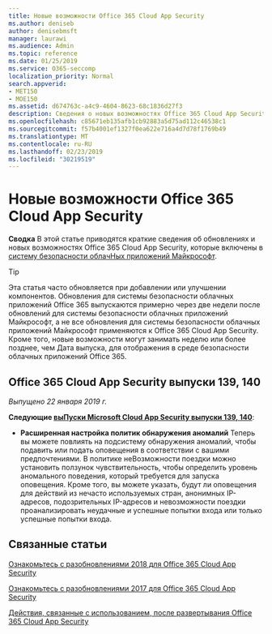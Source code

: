 ```yaml
---
title: Новые возможности Office 365 Cloud App Security
ms.author: deniseb
author: denisebmsft
manager: laurawi
ms.audience: Admin
ms.topic: reference
ms.date: 01/25/2019
ms.service: O365-seccomp
localization_priority: Normal
search.appverid:
- MET150
- MOE150
ms.assetid: d674763c-a4c9-4604-8623-68c1836d27f3
description: Сведения о новых возможностях Office 365 Cloud App Security
ms.openlocfilehash: c85671eb135afb1cb92883a5d75ad112c46538c1
ms.sourcegitcommit: f57b4001ef1327f0ea622e716a4d7d78f1769b49
ms.translationtype: MT
ms.contentlocale: ru-RU
ms.lasthandoff: 02/23/2019
ms.locfileid: "30219519"
---
```

# <a name="what-is-new-in-office-365-cloud-app-security"></a>Новые возможности Office 365 Cloud App Security

**Сводка** В этой статье приводятся краткие сведения об обновлениях и новых возможностях Office 365 Cloud App Security, которые включены в [систему безопасности облачНых приложений Майкрософт](https://aka.ms/whatiscas).
  
> [!TIP]
> Эта статья часто обновляется при добавлении или улучшении компонентов. Обновления для системы безопасности облачных приложений Office 365 выпускаются примерно через две недели после обновлений для системы безопасности облачных приложений Майкрософт, а не все обновления для системы безопасности облачных приложений Майкрософт применяются к Office 365 Cloud App Security. Кроме того, новые возможности могут занимать неделю или более позднее, чем Дата выпуска, для отображения в среде безопасности облачных приложений Office 365.

## <a name="office-365-cloud-app-security-releases-139-140"></a>Office 365 Cloud App Security выпуски 139, 140

*Выпущено 22 января 2019 г.*

**Следующие [выПуски Microsoft Cloud App Security выпуски 139, 140](https://docs.microsoft.com/cloud-app-security/release-notes#cloud-app-security-release-139-140)**:

- **Расширенная настройка политик обнаружения аномалий** Теперь вы можете повлиять на подсистему обнаружения аномалий, чтобы подавить или подать оповещения в соответствии с вашими предпочтениями. В политике неВозможности поездки можно установить ползунок чувствительность, чтобы определить уровень аномального поведения, который требуется для запуска оповещения. Кроме того, вы можете указать, будут ли оповещения для действий из нечасто используемых стран, анонимных IP-адресов, подозрительных IP-адресов и невозможности поездки проанализировать неудачные и успешные попытки входа или только успешные попытки входа. 

## <a name="related-topics"></a>Связанные статьи

[Ознакомьтесь с разобновлениями 2018 для Office 365 Cloud App Security](new-in-office-365-cas-2018.md)

[Ознакомьтесь с разобновлениями 2017 для Office 365 Cloud App Security](new-in-office-365-cas-2017.md)
    
[Действия, связанные с использованием, после развертывания Office 365 Cloud App Security](utilization-activities-for-ocas.md)